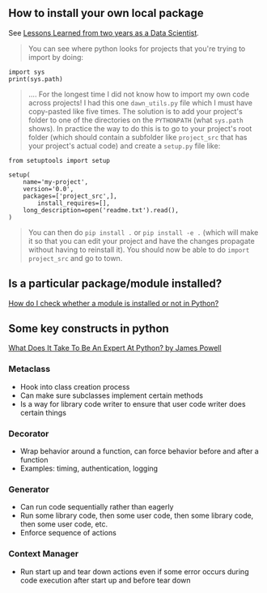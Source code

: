 
## How to install your own local package

See [Lessons Learned from two years as a Data Scientist](https://dawndrain.github.io/braindrain/two_years.html).

>You can see where python looks for projects that you're trying to import by doing:

    import sys
    print(sys.path)

>.... For the longest time I did not know how to import my own code across projects! I had this one `dawn_utils.py` file which I must have copy-pasted like five times. The solution is to add your project's folder to one of the directories on the `PYTHONPATH` (what `sys.path` shows). In practice the way to do this is to go to your project's root folder (which should contain a subfolder like `project_src` that has your project's actual code) and create a `setup.py` file like:

    from setuptools import setup
    
    setup(
        name='my-project',
        version='0.0',
        packages=['project_src',],
    		install_requires=[],
        long_description=open('readme.txt').read(),
    )

> You can then do `pip install .` or `pip install -e .` (which will make it so that you can edit your project and have the changes propagate without having to reinstall it). You should now be able to do `import project_src` and go to town.


## Is a particular package/module installed?

[How do I check whether a module is installed or not in Python?](https://askubuntu.com/questions/588390/how-do-i-check-whether-a-module-is-installed-or-not-in-python)


## Some key constructs in python

[What Does It Take To Be An Expert At Python? by James Powell](https://www.youtube.com/watch?v=7lmCu8wz8ro)

### Metaclass

- Hook into class creation process
- Can make sure subclasses implement certain methods
- Is a way for library code writer to ensure that user code writer does certain things

### Decorator

- Wrap behavior around a function, can force behavior before and after a function
- Examples: timing, authentication, logging

### Generator

- Can run code sequentially rather than eagerly
- Run some library code, then some user code, then some library code, then some user code, etc.
- Enforce sequence of actions

### Context Manager

- Run start up and tear down actions even if some error occurs during code execution after start up and before tear down